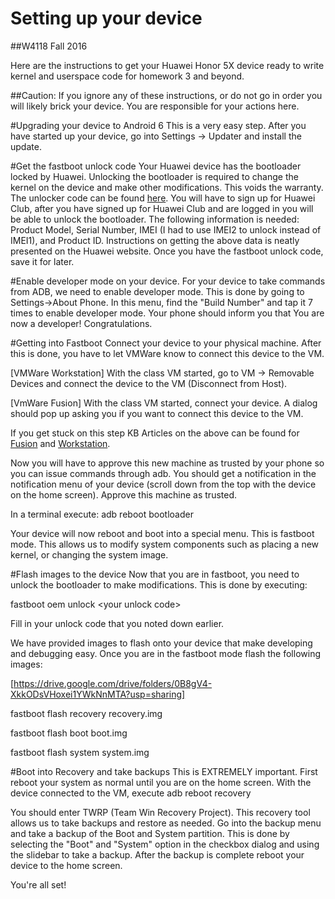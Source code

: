 # Setting up your device
##W4118 Fall 2016

Here are the instructions to get your Huawei Honor 5X device ready to write kernel and userspace code for homework 3 and beyond.

##Caution: If you ignore any of these instructions, or do not go in order you will likely brick your device.  You are responsible for your actions here.

#Upgrading your device to Android 6
This is a very easy step.  After you have started up your device, go into Settings -> Updater and install the update.

#Get the fastboot unlock code
Your Huawei device has the bootloader locked by Huawei.  Unlocking the bootloader is required to change the kernel on the device and make other modifications.  This voids the warranty.  The unlocker code can be found [here](https://emui.huawei.com/en/plugin/unlock/index).  You will have to sign up for Huawei Club, after you have signed up for Huawei Club and are logged in you will be able to unlock the bootloader.  The following information is needed: Product Model, Serial Number, IMEI (I had to use IMEI2 to unlock instead of IMEI1), and Product ID.  Instructions on getting the above data is neatly presented on the Huawei website.  Once you have the fastboot unlock code, save it for later.

#Enable developer mode on your device.
For your device to take commands from ADB, we need to enable developer mode.  This is done by going to Settings->About Phone.  In this menu, find the "Build Number" and tap it 7 times to enable developer mode.  Your phone should inform you that You are now a developer!  Congratulations.

#Getting into Fastboot
Connect your device to your physical machine.  After this is done, you have to let VMWare know to connect this device to the VM.  

[VMWare Workstation] With the class VM started, go to VM -> Removable Devices and connect the device to the VM (Disconnect from Host).

[VmWare Fusion] With the class VM started, connect your device.  A dialog should pop up asking you if you want to connect this device to the VM.

If you get stuck on this step KB Articles on the above can be found for [Fusion](https://pubs.vmware.com/fusion-4/index.jsp?topic=%2Fcom.vmware.fusion.help.doc%2FGUID-F081AFAF-7DBB-44FA-BC5B-C41928CFBAE1.html) and [Workstation](https://www.vmware.com/support/ws55/doc/ws_devices_usb_connect.html).

Now you will have to approve this new machine as trusted by your phone so you can issue commands through adb.  You should get a notification in the notification menu of your device (scroll down from the top with the device on the home screen).  Approve this machine as trusted.

In a terminal execute:
adb reboot bootloader

Your device will now reboot and boot into a special menu.  This is fastboot mode.  This allows us to modify system components such as placing a new kernel, or changing the system image.

#Flash images to the device
Now that you are in fastboot, you need to unlock the bootloader to make modifications.  This is done by executing:

fastboot oem unlock \<your unlock code\>

Fill in your unlock code that you noted down earlier.

We have provided images to flash onto your device that make developing and debugging easy.  Once you are in the fastboot mode flash the following images:

[https://drive.google.com/drive/folders/0B8gV4-XkkODsVHoxei1YWkNnMTA?usp=sharing]

fastboot flash recovery recovery.img

fastboot flash boot boot.img

fastboot flash system system.img


#Boot into Recovery and take backups
This is EXTREMELY important.  First reboot your system as normal until you are on the home screen.  With the device connected to the VM, execute
adb reboot recovery

You should enter TWRP (Team Win Recovery Project).  This recovery tool allows us to take backups and restore as needed.  Go into the backup menu and take a backup of the Boot and System partition.  This is done by selecting the "Boot" and "System" option in the checkbox dialog and using the slidebar to take a backup.  After the backup is complete reboot your device to the home screen.

You're all set!
